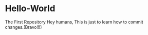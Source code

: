# Hello-World
The First Repository
Hey humans,
This is just to learn how to commit changes.(Bravo!!!)

